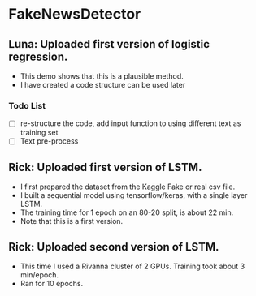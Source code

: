 # FakeNewsDetector

## Luna: Uploaded first version of logistic regression.
  - This demo shows that this is a plausible method. 
  - I have created a code structure can be used later
### Todo List
  - [ ] re-structure the code, add input function to using different text as training set
  - [ ] Text pre-process

## Rick: Uploaded first version of LSTM.
- I first prepared the dataset from the Kaggle Fake or real csv file.
- I built a sequential model using tensorflow/keras, with a single layer LSTM.
- The training time for 1 epoch on an 80-20 split, is about 22 min.
- Note that this is a first version.

## Rick: Uploaded second version of LSTM.
- This time I used a Rivanna cluster of 2 GPUs. Training took about 3 min/epoch.
- Ran for 10 epochs.

